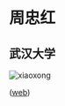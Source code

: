 # 周忠红

## 武汉大学

![xiaoxong](https://github.com/user-attachments/assets/c5666c5c-5802-445c-b8cd-4d3d75855feb)

([web](zhouzh0201.github.io))
